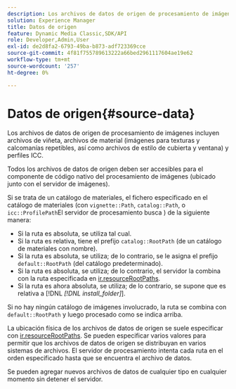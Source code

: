 ```yaml
---
description: Los archivos de datos de origen de procesamiento de imágenes incluyen archivos de viñeta, archivos de material (imágenes para texturas y calcomanías repetibles, así como archivos de estilo de cubierta y ventana) y perfiles ICC.
solution: Experience Manager
title: Datos de origen
feature: Dynamic Media Classic,SDK/API
role: Developer,Admin,User
exl-id: de2d8fa2-6793-49ba-b873-adf723369cce
source-git-commit: 4f81f755789613222a66bed2961117604ae19e62
workflow-type: tm+mt
source-wordcount: '257'
ht-degree: 0%

---
```


# Datos de origen{#source-data}

Los archivos de datos de origen de procesamiento de imágenes incluyen archivos de viñeta, archivos de material (imágenes para texturas y calcomanías repetibles, así como archivos de estilo de cubierta y ventana) y perfiles ICC.

Todos los archivos de datos de origen deben ser accesibles para el componente de código nativo del procesamiento de imágenes (ubicado junto con el servidor de imágenes).

Si se trata de un catálogo de materiales, el fichero especificado en el catálogo de materiales (con `vignette::Path`, `catalog::Path`, o `icc::ProfilePath`El servidor de procesamiento busca ) de la siguiente manera:

* Si la ruta es absoluta, se utiliza tal cual.
* Si la ruta es relativa, tiene el prefijo `catalog::RootPath` (de un catálogo de materiales con nombre).
* Si la ruta es absoluta, se utiliza; de lo contrario, se le asigna el prefijo `default::RootPath` (del catálogo predeterminado).
* Si la ruta es absoluta, se utiliza; de lo contrario, el servidor la combina con la ruta especificada en [ir.resourceRootPaths](../../../../../../ir-api/server-admin/image-rendering-api-ref/c-ir-server-administration/c-ir-configuration-settings-reference/c-ir-resource-root-folders.md#concept-39a34d2239934079bb396e1bf568a9c2).
* Si la ruta es ahora absoluta, se utiliza; de lo contrario, se supone que es relativa a [!DNL  *[!DNL install_folder]*].

Si no hay ningún catálogo de imágenes involucrado, la ruta se combina con `default::RootPath` y luego procesado como se indica arriba.

La ubicación física de los archivos de datos de origen se suele especificar con [ir.resourceRootPaths](../../../../../../ir-api/server-admin/image-rendering-api-ref/c-ir-server-administration/c-ir-configuration-settings-reference/c-ir-resource-root-folders.md#concept-39a34d2239934079bb396e1bf568a9c2). Se pueden especificar varios valores para permitir que los archivos de datos de origen se distribuyan en varios sistemas de archivos. El servidor de procesamiento intenta cada ruta en el orden especificado hasta que se encuentra el archivo de datos.

Se pueden agregar nuevos archivos de datos de cualquier tipo en cualquier momento sin detener el servidor.
